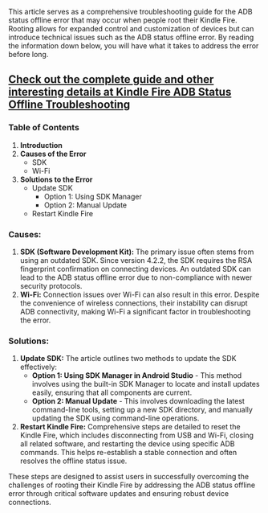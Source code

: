 <div class="flex flex-grow flex-col max-w-full">
<div class="min-h-[20px] text-message flex flex-col items-start gap-3 whitespace-pre-wrap break-words [.text-message+&amp;]:mt-5 overflow-x-auto" dir="auto" data-message-author-role="assistant" data-message-id="68213d48-42cc-4ebe-8ed8-e07f0f8a6863">
<div class="markdown prose w-full break-words dark:prose-invert light">

This article serves as a comprehensive troubleshooting guide for the ADB status offline error that may occur when people  root their Kindle Fire. Rooting allows for expanded control and customization of devices but can introduce technical issues such as the ADB status offline error. By reading the information down below, you will have what it takes to address the error before long.
<h2><a href="https://milagromobilemarketing.com/kindle-fire-adb-status-offline-troubleshooting/">Check out the complete guide and other interesting details at Kindle Fire ADB Status Offline Troubleshooting</a></h2>
<h3>Table of Contents</h3>
<ol>
 	<li><strong>Introduction</strong></li>
 	<li><strong>Causes of the Error</strong>
<ul>
 	<li>SDK</li>
 	<li>Wi-Fi</li>
</ul>
</li>
 	<li><strong>Solutions to the Error</strong>
<ul>
 	<li>Update SDK
<ul>
 	<li>Option 1: Using SDK Manager</li>
 	<li>Option 2: Manual Update</li>
</ul>
</li>
 	<li>Restart Kindle Fire</li>
</ul>
</li>
</ol>
<h3>Causes:</h3>
<ol>
 	<li><strong>SDK (Software Development Kit):</strong> The primary issue often stems from using an outdated SDK. Since version 4.2.2, the SDK requires the RSA fingerprint confirmation on connecting devices. An outdated SDK can lead to the ADB status offline error due to non-compliance with newer security protocols.</li>
 	<li><strong>Wi-Fi:</strong> Connection issues over Wi-Fi can also result in this error. Despite the convenience of wireless connections, their instability can disrupt ADB connectivity, making Wi-Fi a significant factor in troubleshooting the error.</li>
</ol>
<h3>Solutions:</h3>
<ol>
 	<li><strong>Update SDK:</strong> The article outlines two methods to update the SDK effectively:
<ul>
 	<li><strong>Option 1: Using SDK Manager in Android Studio</strong> - This method involves using the built-in SDK Manager to locate and install updates easily, ensuring that all components are current.</li>
 	<li><strong>Option 2: Manual Update</strong> - This involves downloading the latest command-line tools, setting up a new SDK directory, and manually updating the SDK using command-line operations.</li>
</ul>
</li>
 	<li><strong>Restart Kindle Fire:</strong> Comprehensive steps are detailed to reset the Kindle Fire, which includes disconnecting from USB and Wi-Fi, closing all related software, and restarting the device using specific ADB commands. This helps re-establish a stable connection and often resolves the offline status issue.</li>
</ol>
These steps are designed to assist users in successfully overcoming the challenges of rooting their Kindle Fire by addressing the ADB status offline error through critical software updates and ensuring robust device connections.

</div>
</div>
</div>
